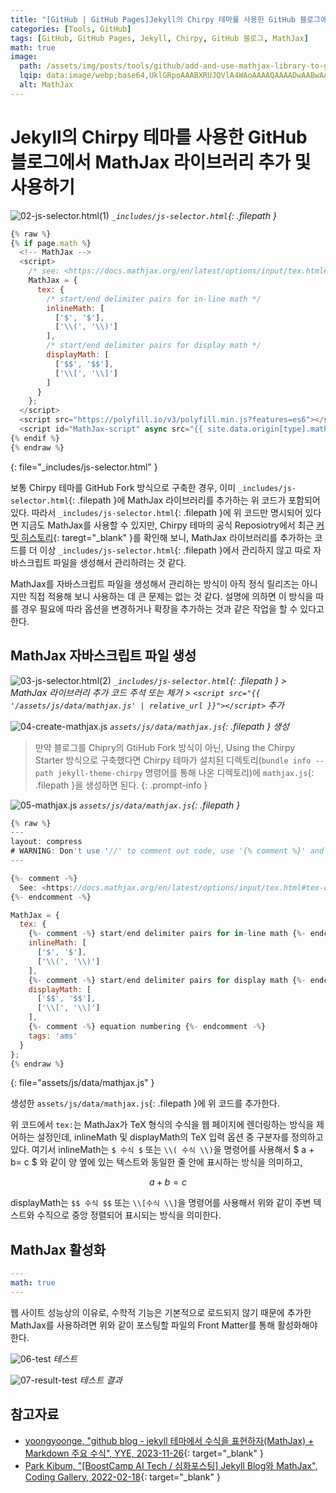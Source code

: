 ```yaml
---
title: "[GitHub | GitHub Pages]Jekyll의 Chirpy 테마를 사용한 GitHub 블로그에 MathJax 라이브러리 추가 및 사용하기"
categories: [Tools, GitHub]
tags: [GitHub, GitHub Pages, Jekyll, Chirpy, GitHub 블로그, MathJax]
math: true
image:
  path: /assets/img/posts/tools/github/add-and-use-mathjax-library-to-github-blog-with-jekyll's-chirpy-theme/01-mathjax-logo.jpg
  lqip: data:image/webp;base64,UklGRpoAAABXRUJQVlA4WAoAAAAQAAAADwAABwAAQUxQSDIAAAARL0AmbZurmr57yyIiqE8oiG0bejIYEQTgqiDA9vqnsUSI6H+oAERp2HZ65qP/VIAWAFZQOCBCAAAA8AEAnQEqEAAIAAVAfCWkAALp8sF8rgRgAP7o9FDvMCkMde9PK7euH5M1m6VWoDXf2FkP3BqV0ZYbO6NA/VFIAAAA
  alt: MathJax
---
```


# Jekyll의 Chirpy 테마를 사용한 GitHub 블로그에서 MathJax 라이브러리 추가 및 사용하기

![02-js-selector.html(1)](/assets/img/posts/tools/github/add-and-use-mathjax-library-to-github-blog-with-jekyll's-chirpy-theme/02-js-selector.html(1).jpg)
*`_includes/js-selector.html`{: .filepath }*

```javascript
{% raw %}
{% if page.math %}
  <!-- MathJax -->
  <script>
    /* see: <https://docs.mathjax.org/en/latest/options/input/tex.html#tex-options> */
    MathJax = {
      tex: {
        /* start/end delimiter pairs for in-line math */
        inlineMath: [
          ['$', '$'],
          ['\\(', '\\)']
        ],
        /* start/end delimiter pairs for display math */
        displayMath: [
          ['$$', '$$'],
          ['\\[', '\\]']
        ]
      }
    };
  </script>
  <script src="https://polyfill.io/v3/polyfill.min.js?features=es6"></script>
  <script id="MathJax-script" async src="{{ site.data.origin[type].mathjax.js | relative_url }}"></script>
{% endif %}
{% endraw %}
```
{: file="_includes/js-selector.html" }

보통 Chirpy 테마를 GitHub Fork 방식으로 구축한 경우, 이미 `_includes/js-selector.html`{: .filepath }에 MathJax 라이브러리를 추가하는 위 코드가 포함되어 있다. 따라서 `_includes/js-selector.html`{: .filepath }에 위 코드만 명시되어 있다면 지금도 MathJax를 사용할 수 있지만, Chirpy 테마의 공식 Reposiotry에서 최근 [커밋 히스토리](https://github.com/cotes2020/jekyll-theme-chirpy/commit/44f552cbcee83d037de0e59496bf6bb19eea2691){: taregt="_blank" }를 확인해 보니, MathJax 라이브러리를 추가하는 코드를 더 이상 `_includes/js-selector.html`{: .filepath }에서 관리하지 않고 따로 자바스크립트 파일을 생성해서 관리하려는 것 같다. 

MathJax를 자바스크립트 파일을 생성해서 관리하는 방식이 아직 정식 릴리즈는 아니지만 직접 적용해 보니 사용하는 데 큰 문제는 없는 것 같다. 설명에 의하면 이 방식을 따를 경우 필요에 따라 옵션을 변경하거나 확장을 추가하는 것과 같은 작업을 할 수 있다고 한다.

## MathJax 자바스크립트 파일 생성

![03-js-selector.html(2)](/assets/img/posts/tools/github/add-and-use-mathjax-library-to-github-blog-with-jekyll's-chirpy-theme/03-js-selector.html(2).jpg)
*`_includes/js-selector.html`{: .filepath } > MathJax 라이브러리 추가 코드 주석 또는 제거 > `<script src="{{ '/assets/js/data/mathjax.js' | relative_url }}"></script>` 추가*

![04-create-mathjax.js](/assets/img/posts/tools/github/add-and-use-mathjax-library-to-github-blog-with-jekyll's-chirpy-theme/04-create-mathjax.js.jpg)
*`assets/js/data/mathjax.js`{: .filepath } 생성*

> 만약 블로그를 Chipry의 GtiHub Fork 방식이 아닌, Using the Chirpy Starter 방식으로 구축했다면 Chirpy 테마가 설치된 디렉토리(`bundle info --path jekyll-theme-chirpy` 명령어를 통해 나온 디렉토리)에 `mathjax.js`{: .filepath }을 생성하면 된다.
{: .prompt-info }

![05-mathjax.js](/assets/img/posts/tools/github/add-and-use-mathjax-library-to-github-blog-with-jekyll's-chirpy-theme/05-mathjax.js.jpg)
*`assets/js/data/mathjax.js`{: .filepath }*

```javascript
{% raw %}
---
layout: compress
# WARNING: Don't use '//' to comment out code, use '{% comment %}' and '{% endcomment %}' instead.
---

{%- comment -%}
  See: <https://docs.mathjax.org/en/latest/options/input/tex.html#tex-options>
{%- endcomment -%}

MathJax = {
  tex: {
    {%- comment -%} start/end delimiter pairs for in-line math {%- endcomment -%}
    inlineMath: [
      ['$', '$'],
      ['\\(', '\\)']
    ],
    {%- comment -%} start/end delimiter pairs for display math {%- endcomment -%}
    displayMath: [
      ['$$', '$$'],
      ['\\[', '\\]']
    ],
    {%- comment -%} equation numbering {%- endcomment -%}
    tags: 'ams'
  }
};
{% endraw %}
```
{: file="assets/js/data/mathjax.js" }

생성한 `assets/js/data/mathjax.js`{: .filepath }에 위 코드를 추가한다.

위 코드에서 `tex:`는 MathJax가 TeX 형식의 수식을 웹 페이지에 렌더링하는 방식을 제어하는 설정인데, inlineMath 및 displayMath의 TeX 입력 옵션 중 구분자를 정의하고 있다. 여기서 inlineMath는 `$ 수식 $` 또는 `\\( 수식 \\)`을 명령어를 사용해서 $ a + b= c $ 와 같이 양 옆에 있는 텍스트와 동일한 줄 안에 표시하는 방식을 의미하고,

$$ a + b = c $$

displayMath는 `$$ 수식 $$` 또는 `\\[수식 \\]`을 명령어를 사용해서 위와 같이 주변 텍스트와 수직으로 중앙 정렬되어 표시되는 방식을 의미한다.

## MathJax 활성화

```yaml
---
math: true
---
```

웹 사이트 성능상의 이유로, 수학적 기능은 기본적으로 로드되지 않기 때문에 추가한 MathJax를 사용하려면 위와 같이 포스팅할 파일의 Front Matter를 통해 활성화해야 한다.

![06-test](/assets/img/posts/tools/github/add-and-use-mathjax-library-to-github-blog-with-jekyll's-chirpy-theme/06-test.jpg)
*테스트*

![07-result-test](/assets/img/posts/tools/github/add-and-use-mathjax-library-to-github-blog-with-jekyll's-chirpy-theme/07-result-test.jpg)
*테스트 결과*

## 참고자료

- [yoongyoonge, "github blog - jekyll 테마에서 수식을 표현하자(MathJax) + Markdown 주요 수식", YYE, 2023-11-26](https://yoongyoonge.github.io/blog-mathematical-expression/){: target="_blank" }
- [Park Kibum, "[BoostCamp AI Tech / 심화포스팅] Jekyll Blog와 MathJax", Coding Gallery, 2022-02-18](https://cow-coding.github.io/posts/githubblog/){: target="_blank" }
